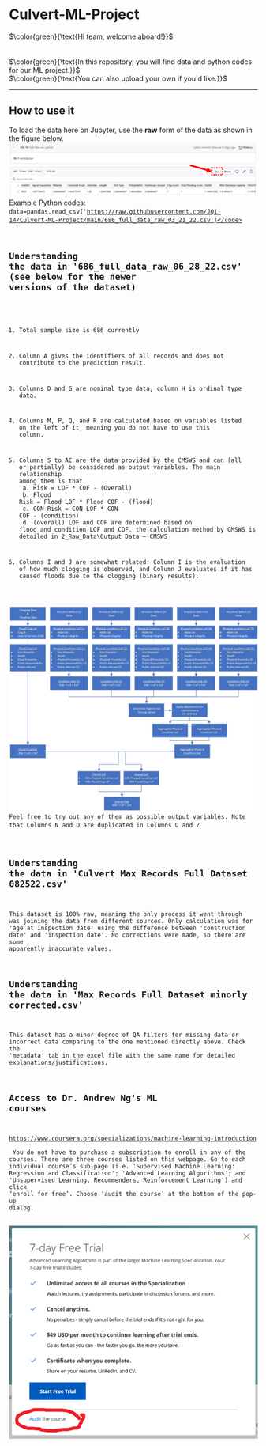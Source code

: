 # Culvert-ML-Project

$\color{green}{\text{Hi team, welcome aboard!}}$<br/>
<br/>
<br/>
$\color{green}{\text{In this repository, you will find data and python codes for our ML project.}}$<br/>
$\color{green}{\text{You can also upload your own if you'd like.}}$<br/>


***

## How to use it
To load the data here on Jupyter, use the **raw** form of the data as shown in the figure below.<br/>
<img src="https://github.com/JQi-14/Culvert-ML-Project/blob/main/Misc./note.png?raw=true" />
Example Python codes:<br/>
<code>data=pandas.read_csv('https://raw.githubusercontent.com/JQi-14/Culvert-ML-Project/main/686_full_data_raw_03_21_22.csv')</code><br/>

## Understanding the data in '686_full_data_raw_06_28_22.csv' (see below for the newer versions of the dataset)
1. Total sample size is 686 currently<br/>
2. Column A gives the identifiers of all records and does not contribute to the prediction result. <br/>
3. Columns D and G are nominal type data; column H is ordinal type data.<br/>
4. Columns M, P, Q, and R are calculated based on variables listed on the left of it, meaning you do not have to use this column.<br/>
5. Columns S to AC are the data provided by the CMSWS and can (all or partially) be considered as output variables. The main relationship among them is that <br/>
         a. Risk = LOF * COF    - (Overall)<br/>
         b. Flood Risk = Flood LOF * Flood COF  - (flood)<br/>
         c. CON Risk = CON LOF * CON COF  - (condition)<br/>
         d. (overall) LOF and COF are determined based on flood and condition LOF and COF, the calculation method by CMSWS is detailed in 2_Raw_Data\Output Data – CMSWS<br/>

6. Columns I and J are somewhat related: Column I is the evaluation of how much clogging is observed, and Column J evaluates if it has caused floods due to the clogging (binary results). <br/>

<img src="https://github.com/JQi-14/Culvert-ML-Project/blob/main/Misc./Calculations%20Flow%20Chart.jpg?raw=true" />
Feel free to try out any of them as possible output variables. Note that Columns N and O are duplicated in Columns U and Z<br/>

## Understanding the data in 'Culvert Max Records Full Dataset 082522.csv'
This dataset is 100% raw, meaning the only process it went through was joining the data from different sources. Only calculation was for 'age at inspection date' using the difference between 'construction date' and 'inspection date'. No corrections were made, so there are some apparently inaccurate values.

## Understanding the data in 'Max Records Full Dataset minorly corrected.csv'
This dataset has a minor degree of QA filters for missing data or incorrect data comparing to the one mentioned directly above. Check the 'metadata' tab in the excel file with the same name for detailed explanations/justifications.

## Access to Dr. Andrew Ng's ML courses
https://www.coursera.org/specializations/machine-learning-introduction <br/>
You do not have to purchase a subscription to enroll in any of the courses. There are three courses listed on this webpage. 
Go to each individual course’s sub-page (i.e. 'Supervised Machine Learning: Regression and Classification'; 'Advanced Learning Algorithms'; and 'Unsupervised Learning, Recommenders, Reinforcement Learning') and click ‘enroll for free’. Choose ‘audit the course’ at the bottom of the pop-up dialog. <br/>

<img src="https://github.com/JQi-14/Culvert-ML-Project/blob/main/Misc./corsara.png?raw=true" />
